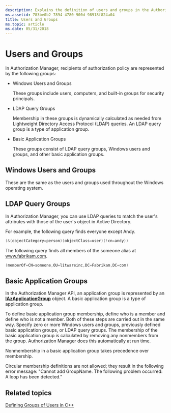 ```yaml
---
description: Explains the definition of users and groups in the Authorization Manager API.
ms.assetid: 783be0b2-7894-4780-900d-98918f824a04
title: Users and Groups
ms.topic: article
ms.date: 05/31/2018
---
```


# Users and Groups

In Authorization Manager, recipients of authorization policy are represented by the following groups:

-   Windows Users and Groups

    These groups include users, computers, and built-in groups for security principals.

-   LDAP Query Groups

    Membership in these groups is dynamically calculated as needed from Lightweight Directory Access Protocol (LDAP) queries. An LDAP query group is a type of application group.

-   Basic Application Groups

    These groups consist of LDAP query groups, Windows users and groups, and other basic application groups.

## Windows Users and Groups

These are the same as the users and groups used throughout the Windows operating system.

## LDAP Query Groups

In Authorization Manager, you can use LDAP queries to match the user's attributes with those of the user's object in Active Directory.

For example, the following query finds everyone except Andy.


```C++
(&(objectCategory=person)(objectClass=user)(!cn=andy))
```



The following query finds all members of the someone alias at www.fabrikam.com.


```C++
(memberOf=CN=someone,OU=litwareinc,DC=Fabrikam,DC=com)
```



## Basic Application Groups

In the Authorization Manager API, an application group is represented by an [**IAzApplicationGroup**](/windows/desktop/api/Azroles/nn-azroles-iazapplicationgroup) object. A basic application group is a type of application group.

To define basic application group membership, define who is a member and define who is not a member. Both of these steps are carried out in the same way. Specify zero or more Windows users and groups, previously defined basic application groups, or LDAP query groups. The membership of the basic application group is calculated by removing any nonmembers from the group. Authorization Manager does this automatically at run time.

Nonmembership in a basic application group takes precedence over membership.

Circular membership definitions are not allowed; they result in the following error message: "Cannot add GroupName. The following problem occurred: A loop has been detected."

## Related topics

<dl> <dt>

[Defining Groups of Users in C++](defining-groups-of-users-in-c--.md)
</dt> </dl>

 

 



